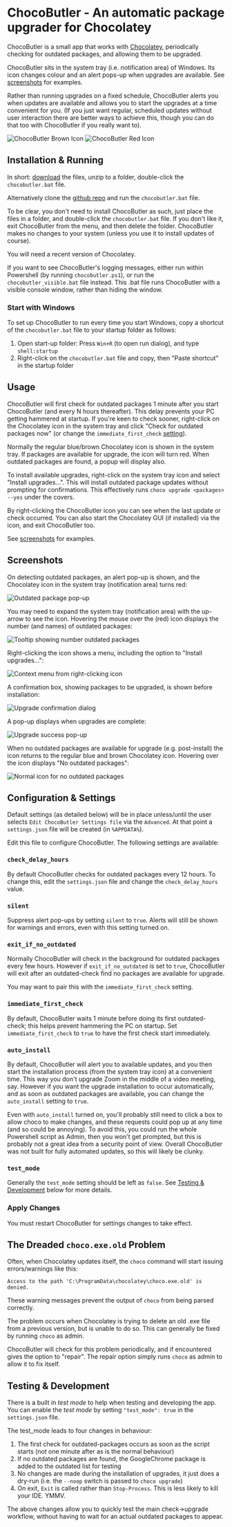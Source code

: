 # ChocoButler - An automatic package upgrader for Chocolatey

ChocoButler is a small app that works with [Chocolatey](https://chocolatey.org/), periodically checking for outdated packages, and allowing them to be upgraded.

ChocoButler sits in the system tray (i.e. notification area) of Windows. Its icon changes colour and an alert pops-up when upgrades are available. See [screenshots](#screenshots) for examples.

Rather than running upgrades on a fixed schedule, ChocoButler alerts you when updates are available and allows you to start the upgrades at a time convenient for you. (If you just want regular, scheduled updates without user interaction there are better ways to achieve this, though you can do that too with ChocoButler if you really want to).

![ChocoButler Brown Icon](./img/chocobutler_48x48.png?raw=true) ![ChocoButler Red Icon](./img/chocobutler_red_48x48.png?raw=true)

## Installation & Running
In short: [download](https://github.com/cokelid/ChocoButler/archive/refs/tags/v0.1.8.zip) the files, unzip to a folder, double-click the `chocobutler.bat` file.

Alternatively clone the [github repo](https://github.com/cokelid/ChocoButler.git) and run the `chocobutler.bat` file.

To be clear, you don't need to install ChocoButler as such, just place the files in a folder, and double-click the `chocobutler.bat` file. If you don't like it, exit ChocoButler from the menu, and then delete the folder. ChocoButler makes no changes to your system (unless you use it to install updates of course).

You will need a recent version of Chocolatey.

If you want to see ChocoButler's logging messages, either run within Powershell (by running `chocobutler.ps1`), or run the `chocobutler_visible.bat` file instead. This .bat file runs ChocoButler with a visible console window, rather than hiding the window.
### Start with Windows
To set up ChocoButler to run every time you start Windows, copy a shortcut of the `chocobutler.bat` file to your startup folder as follows:

1) Open start-up folder: Press `Win+R` (to open run dialog), and type `shell:startup`
2) Right-click on the `chocobutler.bat` file and copy, then "Paste shortcut" in the startup folder


## Usage
ChocoButler will first check for outdated packages 1 minute after you start ChocoButler (and every N hours thereafter). This delay prevents your PC getting hammered at startup. If you're keen to check sooner, right-click on the Chocolatey icon in the system tray and click "Check for outdated packages now" (or change the `immediate_first_check` [setting](#immediate_first_check)).

Normally the regular blue/brown Chocolatey icon is shown in the system tray. If packages are available for upgrade, the icon will turn red. When outdated packages are found, a popup will display also.

To install available upgrades, right-click on the system tray icon and select "Install upgrades...". This will install outdated package updates without prompting for confirmations. This effectively runs `choco upgrade <packages> --yes` under the covers.

By right-clicking the ChocoButler icon you can see when the last update or check occurred. You can also start the Chocolatey GUI (if installed) via the icon, and exit ChocoButler too.

See [screenshots](#screenshots) for examples.



## Screenshots

On detecting outdated packages, an alert pop-up is shown, and the Chocolatey icon in the system tray (notification area) turns red:

![Outdated package pop-up](./img/screenshot-01-alert.png?raw=true)

You may need to expand the system tray (notification area) with the up-arrow to see the icon. Hovering the mouse over the (red) icon displays the number (and names) of outdated packages:

![Tooltip showing number outdated packages](./img/screenshot-02-tooltip.png?raw=true)

Right-clicking the icon shows a menu, including the option to "Install upgrades...":

![Context menu from right-clicking icon](./img/screenshot-03-menu.png?raw=true)

A confirmation box, showing packages to be upgraded, is shown before installation:

![Upgrade confirmation dialog](./img/screenshot-04-confirm.png?raw=true)

A pop-up displays when upgrades are complete:

![Upgrade success pop-up](./img/screenshot-05-success.png?raw=true)

When no outdated packages are available for upgrade (e.g. post-install) the icon returns to the regular blue and brown Chocolatey icon. Hovering over the icon displays "No outdated packages":

![Normal icon for no outdated packages](./img/screenshot-06-post-install.png?raw=true)



## Configuration & Settings
Default settings (as detailed below) will be in place unless/until the user selects `Edit ChocoButler Settings file` via the `Advanced`. At that point a `settings.json` file will be created (in `%APPDATA%`).

Edit this file to configure ChocoButler. The following settings are available:

### `check_delay_hours`
By default ChocoButler checks for outdated packages every 12 hours. To change this, edit the `settings.json` file and change the `check_delay_hours` value.

### `silent`
Suppress alert pop-ups by setting `silent` to `true`. Alerts will still be shown for warnings and errors, even with this setting turned on.

### `exit_if_no_outdated`
Normally ChocoButler will check in the background for outdated packages every few hours. However if `exit_if_no_outdated` is set to `true`, ChocoButler will exit after an outdated-check find no packages are available for upgrade.

You may want to pair this with the `immediate_first_check` setting.

### `immediate_first_check`
By default, ChocoButler waits 1 minute before doing its first outdated-check; this helps prevent hammering the PC on startup. Set `immediate_first_check` to `true` to have the first check start immediately.

### `auto_install`
By default, ChocoButler will alert you to available updates, and you then start the installation process (from the system tray icon) at a convenient time. This way you don't upgrade Zoom in the middle of a video meeting, say. However if you want the upgrade installation to occur automatically, and as soon as outdated packages are available, you can change the `auto_install` setting to `true`.

Even with `auto_install` turned on, you'll probably still need to click a box to allow choco to make changes, and these requests could pop up at any time (and so could be annoying).
To avoid this, you could run the whole Powershell script as Admin, then you won't get prompted, but this is probably not a great idea from a security point of view. Overall ChocoButler was not built for fully automated updates, so this will likely be clunky.

### `test_mode`
Generally the `test_mode` setting should be left as `false`. See [Testing & Development](#testing--development) below for more details.

### Apply Changes
You must restart ChocoButler for settings changes to take effect.



## The Dreaded `choco.exe.old` Problem
Often, when Chocolatey updates itself, the `choco` command will start issuing errors/warnings like this:

 `Access to the path 'C:\ProgramData\chocolatey\choco.exe.old' is denied.`

These warning messages prevent the output of `choco` from being parsed correctly.

The problem occurs when Chocolatey is trying to delete an old .exe file from a previous version, but is unable to do so. This can generally be fixed by running `choco` as admin.

ChocoButler will check for this problem periodically, and if encountered gives the option to "repair". The repair option simply runs `choco` as admin to allow it to fix itself.



## Testing & Development

There is a built in _test mode_ to help when testing and developing the app. You can enable the _test mode_ by setting `"test_mode": true` in the `settings.json` file.

The test_mode leads to four changes in behaviour:

1) The first check for outdated-packages occurs as soon as the script starts (not one minute after as is the normal behaviour)
2) If no outdated packages are found, the GoogleChrome package is added to the outdated list for testing
3) No changes are made during the installation of upgrades, it just does a dry-run (i.e. the `--noop` switch is passed to `choco upgrade`)
4) On exit, `Exit` is called rather than `Stop-Process`. This is less likely to kill your IDE. YMMV.

The above changes allow you to quickly test the main check->upgrade workflow, without having to wait for an actual outdated packages to appear.











